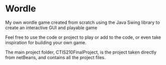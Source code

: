 # Wordle
My own wordle game created from scratch using the Java Swing library to create an interactive GUI and playable game

Feel free to use the code or project to play or add to the code, or even take inspiration for building your own game.

The main project folder, CTIS210FinalProject, is the project taken directly from netBeans, and contains all the project files.
